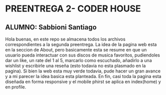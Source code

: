 # PREENTREGA 2- CODER HOUSE

## ALUMNO: Sabbioni Santiago

Hola buenas, en este repo se almacena todos los archivos correspondientes a la segunda preentrega.
La idea de la pagina web esta en la seccion de About, pero basicamente esta se resume en que un usuario
pueda interactuar con sus discos de musica favoritos, pudiendoles dar un like, un rate del 1 al 5, marcarlo
como escuchado, añadirlo a una wishlist y escribirle una reseña (esto todavia no esta plasmado en la pagina).
Si bien la web esta muy verde todavia, pude hacer un gran avance y a mi parecer la idea basica esta planteada.
En fin, casi toda la pagina esta diseñada en forma responsive y el mobile phirst se aplica en index(home) y 
en profile.